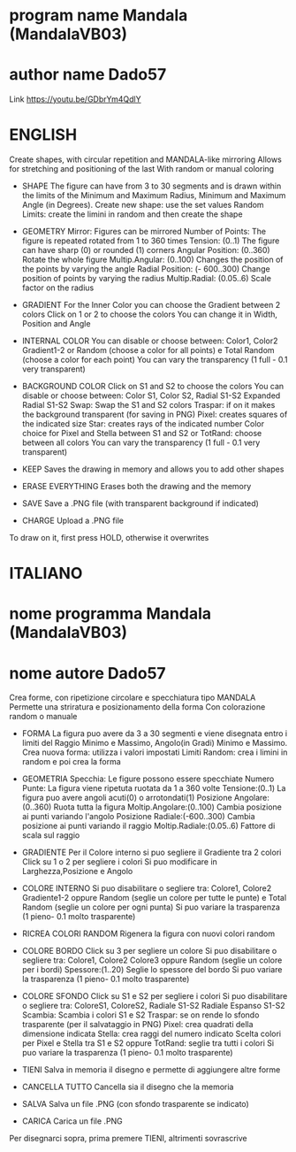# program name Mandala (MandalaVB03)

# author name  Dado57

Link https://youtu.be/GDbrYm4QdlY

# ENGLISH
Create shapes, with circular repetition and MANDALA-like mirroring
Allows for stretching and positioning of the last
With random or manual coloring

- SHAPE
The figure can have from 3 to 30 segments and is drawn within the limits
of the Minimum and Maximum Radius, Minimum and Maximum Angle (in Degrees).
Create new shape: use the set values
Random Limits: create the limini in random and then create the shape

- GEOMETRY
Mirror: Figures can be mirrored
Number of Points: The figure is repeated rotated from 1 to 360 times
Tension: (0..1) The figure can have sharp (0) or rounded (1) corners
Angular Position: (0..360) Rotate the whole figure
Multip.Angular: (0..100) Changes the position of the points by varying the angle
Radial Position: (- 600..300) Change position of points by varying the radius
Multip.Radial: (0.05..6) Scale factor on the radius

- GRADIENT
For the Inner Color you can choose the Gradient between 2 colors
Click on 1 or 2 to choose the colors
You can change it in Width, Position and Angle

- INTERNAL COLOR
You can disable or choose between: Color1, Color2 Gradient1-2
or Random (choose a color for all points) e
Total Random (choose a color for each point)
You can vary the transparency (1 full - 0.1 very transparent)

- BACKGROUND COLOR
Click on S1 and S2 to choose the colors
You can disable or choose between: Color S1, Color S2, Radial S1-S2
Expanded Radial S1-S2
Swap: Swap the S1 and S2 colors
Traspar: if on it makes the background transparent (for saving in PNG)
Pixel: creates squares of the indicated size
Star: creates rays of the indicated number
Color choice for Pixel and Stella between S1 and S2
or TotRand: choose between all colors
You can vary the transparency (1 full - 0.1 very transparent)

- KEEP
Saves the drawing in memory and allows you to add other shapes

- ERASE EVERYTHING
Erases both the drawing and the memory

- SAVE
Save a .PNG file (with transparent background if indicated)

- CHARGE
Upload a .PNG file

To draw on it, first press HOLD, otherwise it overwrites

# ITALIANO

# nome programma Mandala (MandalaVB03)
# nome autore    Dado57

Crea forme, con ripetizione circolare e specchiatura tipo MANDALA
Permette una striratura e posizionamento della forma
Con colorazione random o manuale

- FORMA
La figura puo avere da 3 a 30 segmenti e viene disegnata entro i limiti
del Raggio Minimo e Massimo, Angolo(in Gradi) Minimo e Massimo.
Crea nuova forma: utilizza i valori impostati
Limiti Random: crea i limini in random e poi crea la forma

- GEOMETRIA
Specchia: Le figure possono essere specchiate
Numero Punte: La figura viene ripetuta ruotata da 1 a 360 volte
Tensione:(0..1) La figura puo avere angoli acuti(0) o arrotondati(1)
Posizione Angolare:(0..360) Ruota tutta la figura
Moltip.Angolare:(0..100) Cambia posizione ai punti variando l'angolo
Posizione Radiale:(-600..300) Cambia posizione ai punti variando il raggio
Moltip.Radiale:(0.05..6) Fattore di scala sul raggio		

- GRADIENTE
Per il Colore interno si puo segliere il Gradiente tra 2 colori
Click su 1 o 2 per segliere i colori
Si puo modificare in Larghezza,Posizione e Angolo

- COLORE INTERNO
Si puo disabilitare o segliere tra: Colore1, Colore2 Gradiente1-2
oppure Random (seglie un colore per tutte le punte) e
Total Random (seglie un colore per ogni punta)
Si puo variare la trasparenza (1 pieno- 0.1 molto trasparente)

- RICREA COLORI RANDOM
Rigenera la figura con nuovi colori random

- COLORE BORDO
Click su 3 per segliere un colore
Si puo disabilitare o segliere tra: Colore1, Colore2 Colore3
oppure Random (seglie un colore per i bordi)
Spessore:(1..20) Seglie lo spessore del bordo
Si puo variare la trasparenza (1 pieno- 0.1 molto trasparente)

- COLORE SFONDO
Click su S1 e S2 per segliere i colori
Si puo disabilitare o segliere tra: ColoreS1, ColoreS2, Radiale S1-S2
Radiale Espanso S1-S2
Scambia: Scambia i colori S1 e S2
Traspar: se on rende lo sfondo trasparente (per il salvataggio in PNG)
Pixel: crea quadrati della dimensione indicata
Stella: crea raggi del numero indicato
Scelta colori per Pixel e Stella tra S1 e S2
oppure TotRand: seglie tra tutti i colori
Si puo variare la trasparenza (1 pieno- 0.1 molto trasparente)

- TIENI
Salva in memoria il disegno e permette di aggiungere altre forme

- CANCELLA TUTTO
Cancella sia il disegno che la memoria

- SALVA
Salva un file .PNG (con sfondo trasparente se indicato)

- CARICA
Carica un file .PNG

Per disegnarci sopra, prima premere TIENI, altrimenti sovrascrive
